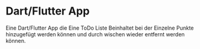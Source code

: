# Dart/Flutter App

Eine Dart/Flutter App die Eine ToDo Liste Beinhaltet bei der Einzelne Punkte hinzugefügt werden können und durch wischen wieder entfernt werden können.
